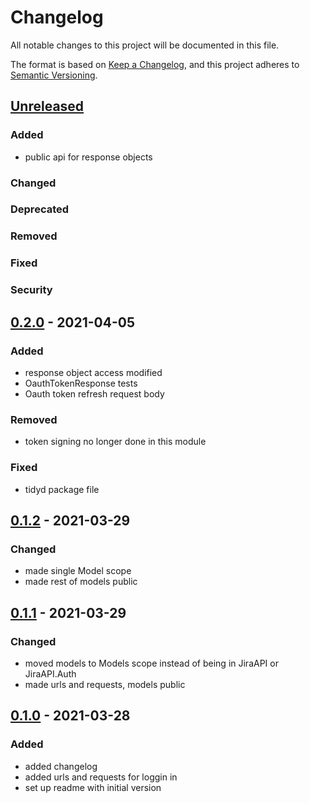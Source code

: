 # Changelog

All notable changes to this project will be documented in this file.

The format is based on [Keep a Changelog](https://keepachangelog.com/en/1.0.0/),
and this project adheres to [Semantic Versioning](https://semver.org/spec/v2.0.0.html).

## [Unreleased]
### Added
- public api for response objects
### Changed
### Deprecated
### Removed
### Fixed
### Security

## [0.2.0] - 2021-04-05
### Added
- response object access modified
- OauthTokenResponse tests
- Oauth token refresh request body
### Removed
- token signing no longer done in this module
### Fixed
- tidyd package file

## [0.1.2] - 2021-03-29
### Changed
- made single Model scope
- made rest of models public

## [0.1.1] - 2021-03-29
### Changed
- moved models to Models scope instead of being in JiraAPI or JiraAPI.Auth
- made urls and requests, models public

## [0.1.0] - 2021-03-28
### Added
- added changelog
- added urls and requests for loggin in
- set up readme with initial version

[Unreleased]: https://github.com/andybezaire/JiraAPI/compare/0.2.0...HEAD
[0.2.0]: https://github.com/andybezaire/JiraAPI/compare/0.1.2...0.2.0
[0.1.2]: https://github.com/andybezaire/JiraAPI/compare/0.1.1...0.1.2
[0.1.1]: https://github.com/andybezaire/JiraAPI/compare/0.1.0...0.1.1
[0.1.0]: https://github.com/andybezaire/JiraAPI/releases/tag/0.1.0
